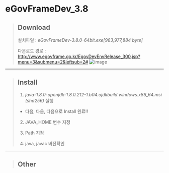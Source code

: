 # eGovFrameDev_3.8

> ## Download
> 설치파일 : *eGovFrameDev-3.8.0-64bit.exe[983,977,884 byte]*
>
> 다운로드 경로 : http://www.egovframe.go.kr/EgovDevEnvRelease_300.jsp?menu=3&submenu=2&leftsub=2#
> ![image](https://user-images.githubusercontent.com/51815947/59552234-55a65380-8fbf-11e9-8326-9b50aabbee9b.png)

*****

> ## Install
> 1. *java-1.8.0-openjdk-1.8.0.212-1.b04.ojdkbuild.windows.x86_64.msi (sha256)* 실행
> 
> * 다음, 다음, 다음으로 Install 완료!!
> 
> 2. JAVA_HOME 변수 지정
> 
> 3. Path 지정
> 
> 4. java, javac 버전확인
> 
 



*****

> ## Other

